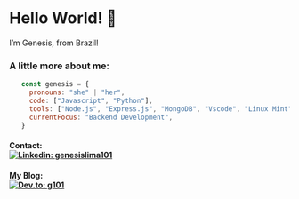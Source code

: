 # Hello World! 👋   
I’m Genesis, from Brazil!

### A little more about me:
```javascript
   const genesis = {
     pronouns: "she" | "her",
     code: ["Javascript", "Python"],
     tools: ["Node.js", "Express.js", "MongoDB", "Vscode", "Linux Mint"],
     currentFocus: "Backend Development",
   }
```
#### Contact:<br/>[![Linkedin: genesislima101](https://img.shields.io/badge/genesislima101-0077B5?style=for-the-badge&logo=linkedin&logoColor=white&link=https://www.linkedin.com/in/genesislima101/)](https://www.linkedin.com/in/genesislima101/)<br/>
#### My Blog:<br/>[![Dev.to: g101](https://img.shields.io/badge/dev.to-0A0A0A?style=for-the-badge&logo=dev.to&logoColor=white&link=https://dev.to/g101)](https://dev.to/g101)<br/>
<!--
**g101x/g101x** is a ✨ _special_ ✨ repository because its `README.md` (this file) appears on your GitHub profile.

Here are some ideas to get you started:

- 🔭 I’m currently working on ...
- 🌱 I’m currently learning ...
- 👯 I’m looking to collaborate on ...
- 🤔 I’m looking for help with ...
- 💬 Ask me about ...
- 📫 How to reach me: ...
- 😄 Pronouns: ...
- ⚡ Fun fact: ...
-->



